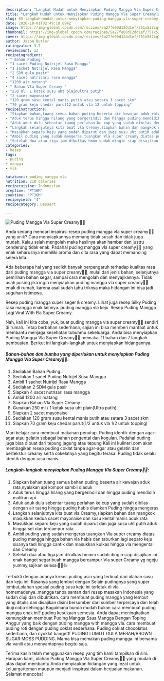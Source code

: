 ```yaml
---
description: "Langkah Mudah untuk Menyiapkan Puding Mangga Vla Super Creamy🥭🧀, Bisa Manjain Lidah"
title: "Langkah Mudah untuk Menyiapkan Puding Mangga Vla Super Creamy🥭🧀, Bisa Manjain Lidah"
slug: 85-langkah-mudah-untuk-menyiapkan-puding-mangga-vla-super-creamy-bisa-manjain-lidah
date: 2020-10-01T02:49:18.894Z
image: https://img-global.cpcdn.com/recipes/5a27fe00d12dd1ef/751x532cq70/puding-mangga-vla-super-creamy🥭🧀-foto-resep-utama.jpg
thumbnail: https://img-global.cpcdn.com/recipes/5a27fe00d12dd1ef/751x532cq70/puding-mangga-vla-super-creamy🥭🧀-foto-resep-utama.jpg
cover: https://img-global.cpcdn.com/recipes/5a27fe00d12dd1ef/751x532cq70/puding-mangga-vla-super-creamy🥭🧀-foto-resep-utama.jpg
author: Jason Butler
ratingvalue: 3.7
reviewcount: 13
recipeingredient:
- " Bahan Puding "
- "1 sacet Puding Nutrijel Susu Mangga"
- "1 sachet Nutrijel Rasa Mangga"
- "2 SDM gula pasir"
- "4 sacet nutrisari rasa mangga"
- "1200 air matang"
- " Bahan Vla Super Creamy "
- "250 ml  1 kotak susu uht plainUltra putih"
- "2 sacet mayonaise"
- "120 gram susu kental manis putih atau setara 3 sacet skm"
- "70 gram keju chedar parut12 untuk vla 12 untuk topping"
recipeinstructions:
- "Siapkan bahan,tuang semua bahan puding beserta air kewajan aduk rata,nyalakan api kompor sambil diaduk"
- "Aduk terus hingga hilang yang bergerindil dan hingga puding mendidih matikan api"
- "Aduk aduk dulu sebentar tuang perlahan ke cup yang sudah dibilas dengan air tuang hingga puding habis diamkan Puding hingga mengeras"
- "Langkah selanjutnya kita buat vla Creamy,siapkan bahan dan mangkok masukkan kedua sacet mayonaise dan susu kental manis aduk rata"
- "Masukkan separo keju yang sudah diparut dan juga susu uht putih aduk hingga set dan tercampur rata"
- "Ambil puding yang sudah mengeras tuangkan Vla super creamy diatas puding mangga hingga bahan vla habis dan taburkan lagi separo keju sisanya tadi hingga cantik dan masukkan kulkas hingga vla mengental dan Creamy"
- "Setelah dua atau tiga jam dikulkas hmmm sudah dingin siap disajikan ini enak banget segar buah mangga bercampur Vla super Creamy yg ngeju yummy,sajikan selesai🤤😋👍"
categories:
- Resep
tags:
- puding
- mangga
- vla

katakunci: puding mangga vla 
nutrition: 218 calories
recipecuisine: Indonesian
preptime: "PT16M"
cooktime: "PT36M"
recipeyield: "4"
recipecategory: Dessert

---
```



![Puding Mangga Vla Super Creamy🥭🧀](https://img-global.cpcdn.com/recipes/5a27fe00d12dd1ef/751x532cq70/puding-mangga-vla-super-creamy🥭🧀-foto-resep-utama.jpg)

Anda sedang mencari inspirasi resep puding mangga vla super creamy🥭🧀 yang unik? Cara menyiapkannya memang tidak susah dan tidak juga mudah. Kalau salah mengolah maka hasilnya akan hambar dan justru cenderung tidak enak. Padahal puding mangga vla super creamy🥭🧀 yang enak seharusnya memiliki aroma dan cita rasa yang dapat memancing selera kita.

Ada beberapa hal yang sedikit banyak berpengaruh terhadap kualitas rasa dari puding mangga vla super creamy🥭🧀, mulai dari jenis bahan, selanjutnya pemilihan bahan segar, sampai cara mengolah dan menyajikannya. Tidak usah pusing jika ingin menyiapkan puding mangga vla super creamy🥭🧀 enak di rumah, karena asal sudah tahu triknya maka hidangan ini bisa jadi suguhan istimewa.

Resep puding mangga super seger &amp; creamy. Lihat juga resep Silky Puding rasa mangga enak lainnya. puding mangga vla keju. Resep Puding Mangga Lagi Viral With Fla Super Creamy.


Nah, kali ini kita coba, yuk, buat puding mangga vla super creamy🥭🧀 sendiri di rumah. Tetap berbahan sederhana, sajian ini bisa memberi manfaat untuk membantu menjaga kesehatan tubuhmu sekeluarga. Anda bisa menyiapkan Puding Mangga Vla Super Creamy🥭🧀 memakai 11 bahan dan 7 langkah pembuatan. Berikut ini langkah-langkah untuk menyiapkan hidangannya.

<!--inarticleads1-->

##### Bahan-bahan dan bumbu yang diperlukan untuk menyiapkan Puding Mangga Vla Super Creamy🥭🧀:

1. Sediakan  Bahan Puding :
1. Sediakan 1 sacet Puding Nutrijel Susu Mangga
1. Ambil 1 sachet Nutrijel Rasa Mangga
1. Sediakan 2 SDM gula pasir
1. Siapkan 4 sacet nutrisari rasa mangga
1. Ambil 1200 air matang
1. Siapkan  Bahan Vla Super Creamy :
1. Gunakan 250 ml / 1 kotak susu uht plain(Ultra putih)
1. Siapkan 2 sacet mayonaise
1. Sediakan 120 gram susu kental manis putih atau setara 3 sacet skm
1. Siapkan 70 gram keju chedar parut(1/2 untuk vla 1/2 untuk topping)


Mari belajar cara membuat makanan penutup. Puding identik dengan agar-agar atau gelatin sebagai bahan pengental dan kogulan. Padahal puding juga bisa dibuat dari tepung jagung atau tepung Kali ini kulineri.com akan membagikan resep puding coklat tanpa agar-agar atau gelatin dan bertekstur creamy serta cokelatnya yang begitu terasa. Puding tidak selalu identik dengan rasa manis. 

<!--inarticleads2-->

##### Langkah-langkah menyiapkan Puding Mangga Vla Super Creamy🥭🧀:

1. Siapkan bahan,tuang semua bahan puding beserta air kewajan aduk rata,nyalakan api kompor sambil diaduk
1. Aduk terus hingga hilang yang bergerindil dan hingga puding mendidih matikan api
1. Aduk aduk dulu sebentar tuang perlahan ke cup yang sudah dibilas dengan air tuang hingga puding habis diamkan Puding hingga mengeras
1. Langkah selanjutnya kita buat vla Creamy,siapkan bahan dan mangkok masukkan kedua sacet mayonaise dan susu kental manis aduk rata
1. Masukkan separo keju yang sudah diparut dan juga susu uht putih aduk hingga set dan tercampur rata
1. Ambil puding yang sudah mengeras tuangkan Vla super creamy diatas puding mangga hingga bahan vla habis dan taburkan lagi separo keju sisanya tadi hingga cantik dan masukkan kulkas hingga vla mengental dan Creamy
1. Setelah dua atau tiga jam dikulkas hmmm sudah dingin siap disajikan ini enak banget segar buah mangga bercampur Vla super Creamy yg ngeju yummy,sajikan selesai🤤😋👍


Terbukti dengan adanya kreasi puding asin yang terbuat dari olahan susu dan keju ini. Rasanya yang lembut dengan Selain pudingnya yang super lembut,olahan spesial puding susu keju ini terletak di vla homemadenya..mangga tanpa santan dari resep masakan Indonesia yang sudah diuji dan dibuktikan. cara membuat puding mangga yang lembut yang ditulis dan disajikan disini bersumber dari sumber terpercaya dan telah diuji coba sehingga Bagaimana bunda mudah bukan cara membuat puding mangga enak ini? puding kesukaan semesta. Anda dapat meningkatkan kemungkinan membuat Puding Mangga Saus Mangga Dengan Toping Anggur yang baik dengan puding mangga with mangga vla. cara membuat puding roti dengan puding coklat sederhana. Puding coklat chocolatos sederhana, dan nyoklat bangettt PUDING LUMUT GULA MERAH/BROWN SUGAR MOSS PUDDING. Mama bisa memakan puding mangga ini bersama vla vanili atau menyantapnya begitu saja. 

Terima kasih telah menggunakan resep yang tim kami tampilkan di sini. Harapan kami, olahan Puding Mangga Vla Super Creamy🥭🧀 yang mudah di atas dapat membantu Anda menyiapkan hidangan yang lezat untuk keluarga/teman maupun menjadi inspirasi dalam berjualan makanan. Selamat mencoba!
